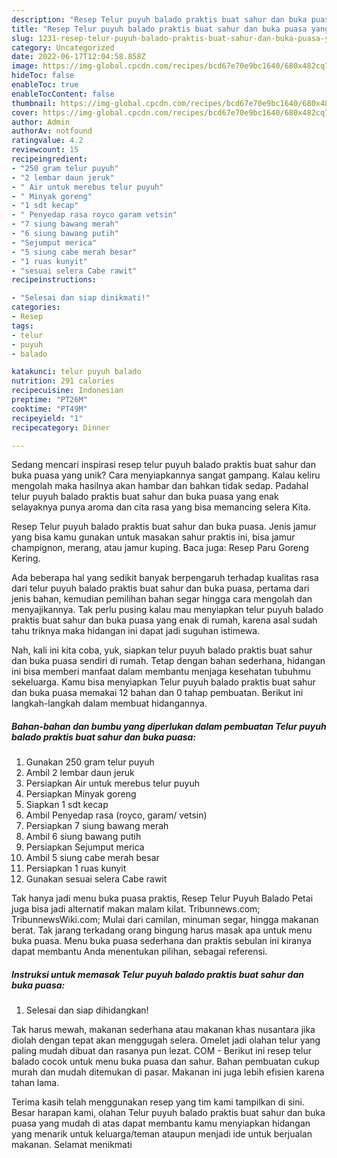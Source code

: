 ```yaml
---
description: "Resep Telur puyuh balado praktis buat sahur dan buka puasa yang Enak"
title: "Resep Telur puyuh balado praktis buat sahur dan buka puasa yang Enak"
slug: 1231-resep-telur-puyuh-balado-praktis-buat-sahur-dan-buka-puasa-yang-enak
category: Uncategorized
date: 2022-06-17T12:04:58.858Z
image: https://img-global.cpcdn.com/recipes/bcd67e70e9bc1640/680x482cq70/telur-puyuh-balado-praktis-buat-sahur-dan-buka-puasa-foto-resep-utama.jpg
hideToc: false
enableToc: true
enableTocContent: false
thumbnail: https://img-global.cpcdn.com/recipes/bcd67e70e9bc1640/680x482cq70/telur-puyuh-balado-praktis-buat-sahur-dan-buka-puasa-foto-resep-utama.jpg
cover: https://img-global.cpcdn.com/recipes/bcd67e70e9bc1640/680x482cq70/telur-puyuh-balado-praktis-buat-sahur-dan-buka-puasa-foto-resep-utama.jpg
author: Admin
authorAv: notfound
ratingvalue: 4.2
reviewcount: 15
recipeingredient:
- "250 gram telur puyuh"
- "2 lembar daun jeruk"
- " Air untuk merebus telur puyuh"
- " Minyak goreng"
- "1 sdt kecap"
- " Penyedap rasa royco garam vetsin"
- "7 siung bawang merah"
- "6 siung bawang putih"
- "Sejumput merica"
- "5 siung cabe merah besar"
- "1 ruas kunyit"
- "sesuai selera Cabe rawit"
recipeinstructions:

- "Selesai dan siap dinikmati!"
categories:
- Resep
tags:
- telur
- puyuh
- balado

katakunci: telur puyuh balado 
nutrition: 291 calories
recipecuisine: Indonesian
preptime: "PT26M"
cooktime: "PT49M"
recipeyield: "1"
recipecategory: Dinner

---
```





Sedang mencari inspirasi resep telur puyuh balado praktis buat sahur dan buka puasa yang unik? Cara menyiapkannya sangat gampang. Kalau keliru mengolah maka hasilnya akan hambar dan bahkan tidak sedap. Padahal telur puyuh balado praktis buat sahur dan buka puasa yang enak selayaknya punya aroma dan cita rasa yang bisa memancing selera Kita.





Resep Telur puyuh balado praktis buat sahur dan buka puasa. Jenis jamur yang bisa kamu gunakan untuk masakan sahur praktis ini, bisa jamur champignon, merang, atau jamur kuping. Baca juga: Resep Paru Goreng Kering.

Ada beberapa hal yang sedikit banyak berpengaruh terhadap kualitas rasa dari telur puyuh balado praktis buat sahur dan buka puasa, pertama dari jenis bahan, kemudian pemilihan bahan segar hingga cara mengolah dan menyajikannya. Tak perlu pusing kalau mau menyiapkan telur puyuh balado praktis buat sahur dan buka puasa yang enak di rumah, karena asal sudah tahu triknya maka hidangan ini dapat jadi suguhan istimewa.






Nah, kali ini kita coba, yuk, siapkan telur puyuh balado praktis buat sahur dan buka puasa sendiri di rumah. Tetap dengan bahan sederhana, hidangan ini bisa memberi manfaat dalam membantu menjaga kesehatan tubuhmu sekeluarga. Kamu bisa menyiapkan Telur puyuh balado praktis buat sahur dan buka puasa memakai 12 bahan dan 0 tahap pembuatan. Berikut ini langkah-langkah dalam membuat hidangannya.

<!--inarticleads1-->

##### Bahan-bahan dan bumbu yang diperlukan dalam pembuatan Telur puyuh balado praktis buat sahur dan buka puasa:

1. Gunakan 250 gram telur puyuh
1. Ambil 2 lembar daun jeruk
1. Persiapkan  Air untuk merebus telur puyuh
1. Persiapkan  Minyak goreng
1. Siapkan 1 sdt kecap
1. Ambil  Penyedap rasa (royco, garam/ vetsin)
1. Persiapkan 7 siung bawang merah
1. Ambil 6 siung bawang putih
1. Persiapkan Sejumput merica
1. Ambil 5 siung cabe merah besar
1. Persiapkan 1 ruas kunyit
1. Gunakan sesuai selera Cabe rawit


Tak hanya jadi menu buka puasa praktis, Resep Telur Puyuh Balado Petai juga bisa jadi alternatif makan malam kilat. Tribunnews.com; TribunnewsWiki.com; Mulai dari camilan, minuman segar, hingga makanan berat. Tak jarang terkadang orang bingung harus masak apa untuk menu buka puasa. Menu buka puasa sederhana dan praktis sebulan ini kiranya dapat membantu Anda menentukan pilihan, sebagai referensi. 

<!--inarticleads2-->

##### Instruksi untuk memasak Telur puyuh balado praktis buat sahur dan buka puasa:


1. Selesai dan siap dihidangkan!

Tak harus mewah, makanan sederhana atau makanan khas nusantara jika diolah dengan tepat akan menggugah selera. Omelet jadi olahan telur yang paling mudah dibuat dan rasanya pun lezat. COM - Berikut ini resep telur balado cocok untuk menu buka puasa dan sahur. Bahan pembuatan cukup murah dan mudah ditemukan di pasar. Makanan ini juga lebih efisien karena tahan lama. 

Terima kasih telah menggunakan resep yang tim kami tampilkan di sini. Besar harapan kami, olahan Telur puyuh balado praktis buat sahur dan buka puasa yang mudah di atas dapat membantu kamu menyiapkan hidangan yang menarik untuk keluarga/teman ataupun menjadi ide untuk berjualan makanan. Selamat menikmati
